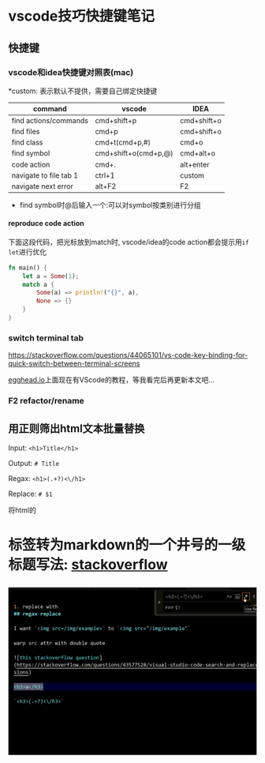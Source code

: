 # vscode技巧快捷键笔记

## 快捷键

### vscode和idea快捷键对照表(mac)

*custom: 表示默认不提供，需要自己绑定快捷键

| command | vscode | IDEA |
|---| ------ | ---- |
|find actions/commands| cmd+shift+p | cmd+shift+o |
|find files| cmd+p | cmd+shift+o |
|find class| cmd+t(cmd+p,#) | cmd+o |
|find symbol| cmd+shift+o(cmd+p,@) | cmd+alt+o |
|code action| cmd+. | alt+enter |
|navigate to file tab 1| ctrl+1 | custom |
|navigate next error| alt+F2 | F2 |

- find symbol时@后输入一个:可以对symbol按类别进行分组

#### reproduce code action

下面这段代码，把光标放到match时, vscode/idea的code action都会提示用`if let`进行优化

```rust
fn main() {
    let a = Some(1);
    match a {
        Some(a) => println!("{}", a),
        None => {}
    }
}
```

### switch terminal tab

<i class="fa fa-hashtag"></i>
https://stackoverflow.com/questions/44065101/vs-code-key-binding-for-quick-switch-between-terminal-screens

[egghead.io](http://egghead.io)上面现在有VScode的教程，等我看完后再更新本文吧...

### F2 refactor/rename

## 用正则筛出html文本批量替换

Input:  `<h1>Title</h1>`

Output: `# Title`

Regax: `<h1>(.+?)<\/h1>`

Replace: `# $1`

将html的<h1>标签转为markdown的一个井号的一级标题写法: [stackoverflow](https://stackoverflow.com/questions/43577528/visual-studio-code-search-and-replace-with-regular-expressions) 

![01-regax-replace](vscode_regax_replace.gif "01-regax-replace")
